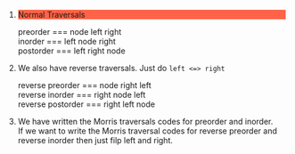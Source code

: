 1. <p style = "background-color:tomato;"> Normal Traversals </p>
   preorder   === node left  right<br>
   inorder    === left node  right<br>
   postorder  === left right node<br>

2. We also have reverse traversals. Just do `left <=> right`

   reverse preorder  === node right left<br>
   reverse inorder   === right node left<br>
   reverse postorder === right left node<br>

3. We have written the Morris traversals codes for preorder and inorder.<br>
   If we want to write the Morris traversal codes for reverse preorder and reverse inorder then just filp left and right.